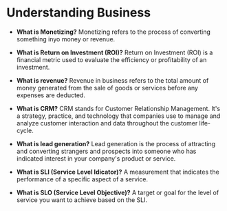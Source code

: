 # **Understanding Business**

* **What is Monetizing?** Monetizing refers to the process of converting something inyo money or revenue.

* **What is Return on Investment (ROI)?** Return on Investment (ROI) is a financial metric used to evaluate the efficiency or profitability of an investment.

* **What is revenue?**
Revenue in business refers to the total amount of money generated from the sale of goods or services before any expenses are deducted.

* **What is CRM?** CRM stands for Customer Relationship Management. It's a strategy, practice, and technology that companies use to manage and analyze customer interaction and data throughout the customer life-cycle.

* **What is lead generation?** Lead generation is the process of attracting and converting strangers and prospects into someone who has indicated interest in your company's product or service.

* **What is SLI (Service Level Idicator)?** A measurement that indicates the performance of a specific aspect of a service.

* **What is SLO (Service Level Objective)?** A target or goal for the level of service you want to achieve based on the SLI.
